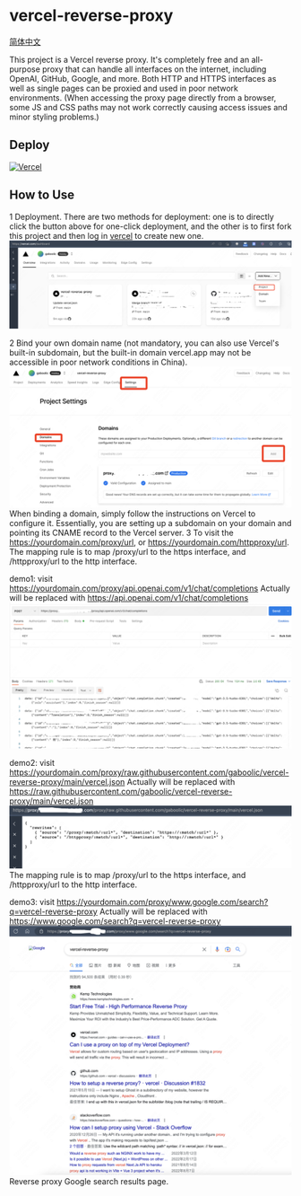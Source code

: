 # vercel-reverse-proxy
[简体中文](./README.md)

This project is a Vercel reverse proxy. It's completely free and an all-purpose proxy that can handle all interfaces on the internet, including OpenAI, GitHub, Google, and more. Both HTTP and HTTPS interfaces as well as single pages can be proxied and used in poor network environments. (When accessing the proxy page directly from a browser, some JS and CSS paths may not work correctly causing access issues and minor styling problems.)
## Deploy
[![Vercel](https://vercel.com/button)](https://vercel.com/import/project?template=https://github.com/gaboolic/vercel-reverse-proxy)


## How to Use
1 Deployment. There are two methods for deployment: one is to directly click the button above for one-click deployment, and the other is to first fork this project and then log in [vercel](https://vercel.com/) to create new one.
![new project](img/newproject.png)

2 Bind your own domain name (not mandatory, you can also use Vercel's built-in subdomain, but the built-in domain vercel.app may not be accessible in poor network conditions in China).
![domain](img/domain.png)
When binding a domain, simply follow the instructions on Vercel to configure it. Essentially, you are setting up a subdomain on your domain and pointing its CNAME record to the Vercel server.
3 To visit the https://yourdomain.com/proxy/url, or https://yourdomain.com/httpproxy/url.
The mapping rule is to map /proxy/url to the https interface, and /httpproxy/url to the http interface.


demo1: visit https://yourdomain.com/proxy/api.openai.com/v1/chat/completions
Actually will be replaced with https://api.openai.com/v1/chat/completions
![demo1](img/demo1.png)

demo2: visit https://yourdomain.com/proxy/raw.githubusercontent.com/gaboolic/vercel-reverse-proxy/main/vercel.json
Actually will be replaced with https://raw.githubusercontent.com/gaboolic/vercel-reverse-proxy/main/vercel.json
![demo2](img/demo2.png)
The mapping rule is to map /proxy/url to the https interface, and /httpproxy/url to the http interface.

demo3: visit https://yourdomain.com/proxy/www.google.com/search?q=vercel-reverse-proxy
Actually will be replaced with https://www.google.com/search?q=vercel-reverse-proxy
![demo3](img/demo3.png)
Reverse proxy Google search results page.


